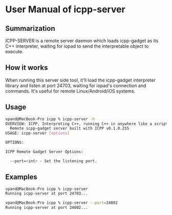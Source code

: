 # User Manual of icpp-server

## Summarization
ICPP-SERVER is a remote server daemon which loads icpp-gadget as its C++ interpreter, waiting for iopad to send the interpretable object to execute. 

## How it works
When running this server side tool, it'll load the icpp-gadget interpreter library and listen at port 24703, waiting for iopad's connection and commands. It's useful for remote Linux/Android/iOS systems.

## Usage
```sh
vpand@MacBook-Pro icpp % icpp-server -h
OVERVIEW: ICPP, Interpreting C++, running C++ in anywhere like a script.
  Remote icpp-gadget server built with ICPP v0.1.0.255
USAGE: icpp-server [options]

OPTIONS:

ICPP Remote Gadget Server Options:

  --port=<int> - Set the listening port.
```

## Examples
```sh
vpand@MacBook-Pro icpp % icpp-server 
Running icpp-server at port 24703...
```
```sh
vpand@MacBook-Pro icpp % icpp-server --port=24802
Running icpp-server at port 24802...
```
